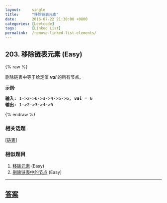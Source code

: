 ```yaml
---
layout:     single
title:      "移除链表元素"
date:       2016-07-22 21:30:00 +0800
categories: [Leetcode]
tags:       [Linked List]
permalink:  /remove-linked-list-elements/
---
```


## 203. 移除链表元素 (Easy)

{% raw %}

<p>删除链表中等于给定值&nbsp;<strong><em>val&nbsp;</em></strong>的所有节点。</p>

<p><strong>示例:</strong></p>

<pre><strong>输入:</strong> 1-&gt;2-&gt;6-&gt;3-&gt;4-&gt;5-&gt;6, <em><strong>val</strong></em> = 6
<strong>输出:</strong> 1-&gt;2-&gt;3-&gt;4-&gt;5
</pre>

{% endraw %}

### 相关话题
  [[链表](https://github.com/openset/leetcode/tree/master/tag/linked-list/README.md)]

### 相似题目
  1. [移除元素](/remove-element) (Easy)
  1. [删除链表中的节点](/delete-node-in-a-linked-list) (Easy)

---

## [答案](https://github.com/openset/leetcode/tree/master/problems/remove-linked-list-elements)
